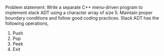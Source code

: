 Problem statement:
Write a separate C++ menu-driven program to implement stack ADT using a character array of size 5. Maintain proper boundary conditions and follow good coding practices. Stack ADT has the following operations,
1. Push
2. Pop
3. Peek
4. Exit
